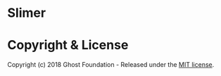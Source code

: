 # Slimer

# Copyright & License

Copyright (c) 2018 Ghost Foundation - Released under the [MIT license](LICENSE).
